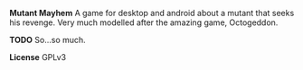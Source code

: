 **Mutant Mayhem**
A game for desktop and android about a mutant that seeks his revenge. Very much modelled after the amazing game, Octogeddon.

**TODO**
So...so much.

**License**
GPLv3